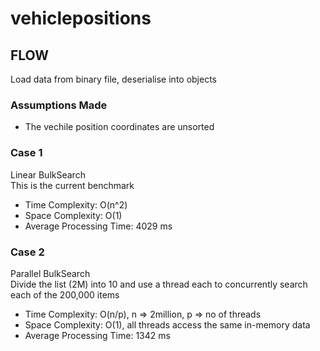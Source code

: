 # vehiclepositions
 
## FLOW
Load data from binary file, deserialise into objects

### Assumptions Made
* The vechile position coordinates are unsorted

### Case 1
Linear BulkSearch  
 This is the current benchmark  
 * Time Complexity: O(n^2)  
 * Space Complexity: O(1)  
 * Average Processing Time: 4029 ms  
 
 ### Case 2
Parallel BulkSearch  
Divide the list (2M) into 10 and use a thread each to concurrently search each of the 200,000 items
 * Time Complexity: O(n/p),  n => 2million, p => no of threads    
 * Space Complexity: O(1),  all threads access the same in-memory data  
 * Average Processing Time: 1342 ms  
